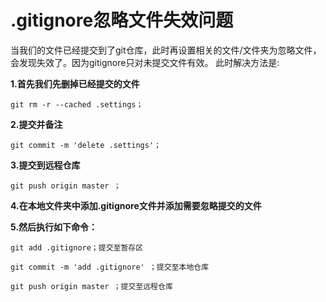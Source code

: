 # .gitignore忽略文件失效问题

当我们的文件已经提交到了git仓库，此时再设置相关的文件/文件夹为忽略文件，会发现失效了。因为gitignore只对未提交文件有效。
此时解决方法是:

**1.首先我们先删掉已经提交的文件**

```
git rm -r --cached .settings；
```

**2.提交并备注**

```
git commit -m 'delete .settings'；
```
**3.提交到远程仓库**

```
git push origin master ；
```

**4.在本地文件夹中添加.gitignore文件并添加需要忽略提交的文件**

**5.然后执行如下命令：**

```
git add .gitignore；提交至暂存区

git commit -m 'add .gitignore' ；提交至本地仓库

git push origin master ；提交至远程仓库
```


